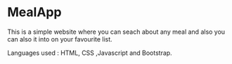 # MealApp
This is a simple website where you can seach about any meal and also you can also it into on your favourite list.

Languages used : HTML, CSS ,Javascript and Bootstrap.